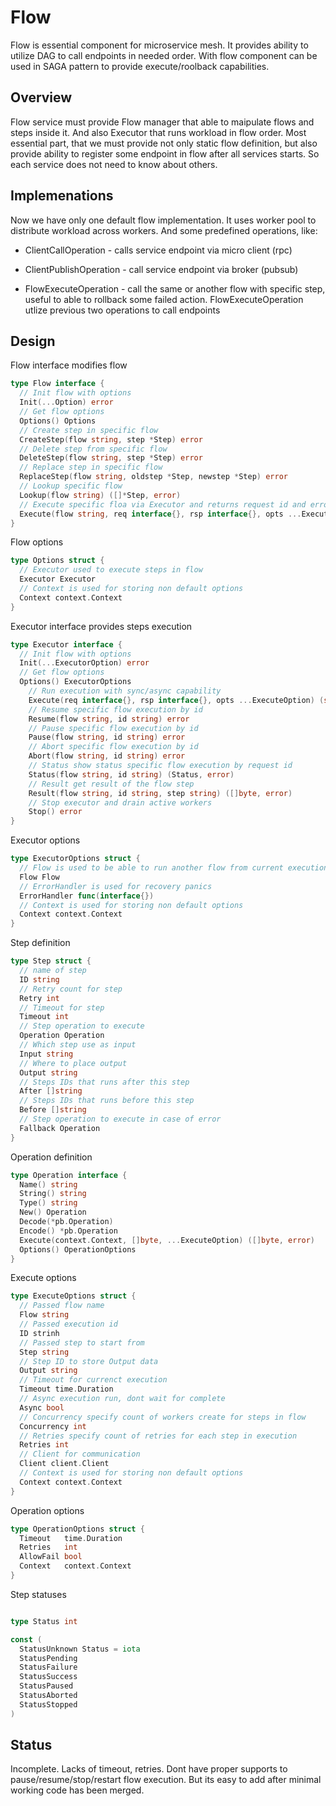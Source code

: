 # Flow

Flow is essential component for microservice mesh. It provides ability to utilize DAG to call endpoints in needed order. With flow component can be used in SAGA pattern to provide execute/roolback capabilities.

## Overview

Flow service must provide Flow manager that able to maipulate flows and steps inside it. And also Executor that runs workload in flow order. Most essential part, that we must provide not only static flow definition, but also provide ability to register some endpoint in flow after all services starts. So each service does not need to know about others.

## Implemenations

Now we have only one default flow implementation. It uses worker pool to distribute workload across workers. And some predefined operations, like:

* ClientCallOperation - calls service endpoint via micro client (rpc)

* ClientPublishOperation - call service endpoint via broker (pubsub)

* FlowExecuteOperation - call the same or another flow with specific step, 
  useful to able to rollback some failed action. FlowExecuteOperation utlize
  previous two operations to call endpoints

## Design

Flow interface modifies flow

```go
type Flow interface {
  // Init flow with options
  Init(...Option) error
  // Get flow options
  Options() Options
  // Create step in specific flow
  CreateStep(flow string, step *Step) error
  // Delete step from specific flow
  DeleteStep(flow string, step *Step) error
  // Replace step in specific flow
  ReplaceStep(flow string, oldstep *Step, newstep *Step) error
  // Lookup specific flow
  Lookup(flow string) ([]*Step, error)
  // Execute specific floa via Executor and returns request id and error, optionally fills rsp in case of sync execution
  Execute(flow string, req interface{}, rsp interface{}, opts ...ExecuteOption) (string, error)
}                                                                                                
```

Flow options
```go
type Options struct {
  // Executor used to execute steps in flow
  Executor Executor
  // Context is used for storing non default options
  Context context.Context
}
```

Executor interface provides steps execution 

```go
type Executor interface {
  // Init flow with options
  Init(...ExecutorOption) error
  // Get flow options
  Options() ExecutorOptions
	// Run execution with sync/async capability
	Execute(req interface{}, rsp interface{}, opts ...ExecuteOption) (string, error)
	// Resume specific flow execution by id
	Resume(flow string, id string) error
	// Pause specific flow execution by id
	Pause(flow string, id string) error
	// Abort specific flow execution by id
	Abort(flow string, id string) error
	// Status show status specific flow execution by request id
	Status(flow string, id string) (Status, error)
	// Result get result of the flow step
	Result(flow string, id string, step string) ([]byte, error)
	// Stop executor and drain active workers
	Stop() error
}
```

Executor options

```go
type ExecutorOptions struct {
  // Flow is used to be able to run another flow from current execution
  Flow Flow                                           
  // ErrorHandler is used for recovery panics
  ErrorHandler func(interface{})
  // Context is used for storing non default options
  Context context.Context
}
```

Step definition

```go
type Step struct {
  // name of step
  ID string
  // Retry count for step
  Retry int
  // Timeout for step
  Timeout int
  // Step operation to execute
  Operation Operation
  // Which step use as input
  Input string
  // Where to place output
  Output string
  // Steps IDs that runs after this step
  After []string
  // Steps IDs that runs before this step
  Before []string
  // Step operation to execute in case of error
  Fallback Operation
}                                                                                  
```

Operation definition

```go
type Operation interface {
  Name() string
  String() string
  Type() string
  New() Operation
  Decode(*pb.Operation)
  Encode() *pb.Operation
  Execute(context.Context, []byte, ...ExecuteOption) ([]byte, error)
  Options() OperationOptions
}
```

Execute options

```go
type ExecuteOptions struct {
  // Passed flow name
  Flow string
  // Passed execution id                                                      
  ID strinh
  // Passed step to start from
  Step string
  // Step ID to store Output data
  Output string
  // Timeout for currenct execution
  Timeout time.Duration
  // Async execution run, dont wait for complete
  Async bool
  // Concurrency specify count of workers create for steps in flow
  Concurrency int
  // Retries specify count of retries for each step in execution
  Retries int
  // Client for communication
  Client client.Client
  // Context is used for storing non default options
  Context context.Context
}
```

Operation options

```go
type OperationOptions struct {
  Timeout   time.Duration
  Retries   int
  AllowFail bool
  Context   context.Context
}
```

Step statuses

```go

type Status int

const (                       
  StatusUnknown Status = iota
  StatusPending
  StatusFailure
  StatusSuccess
  StatusPaused
  StatusAborted
  StatusStopped
)                             

```

## Status

Incomplete. Lacks of timeout, retries. Dont have proper supports to pause/resume/stop/restart flow execution.
But its easy to add after minimal working code has been merged.



